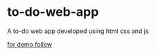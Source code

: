 # to-do-web-app
A to-do web app developed using html css and js

[for demo follow](https://adityakrmishra1.github.io/to-do-web-app/)
